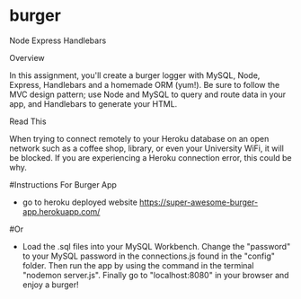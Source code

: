 # burger
Node Express Handlebars


Overview

In this assignment, you'll create a burger logger with MySQL, Node, Express, Handlebars and a homemade ORM (yum!). Be sure to follow the MVC design pattern; use Node and MySQL to query and route data in your app, and Handlebars to generate your HTML.


Read This

When trying to connect remotely to your Heroku database on an open network such as a coffee shop, library, or even your University WiFi, it will be blocked. If you are experiencing a Heroku connection error, this could be why.

#Instructions For Burger App


- go to heroku deployed website https://super-awesome-burger-app.herokuapp.com/ 

#Or

- Load the .sql files into your MySQL Workbench. Change the "password" to your MySQL password in the connections.js found in the "config" folder. Then run the app by using the command in the terminal "nodemon server.js". Finally go to "localhost:8080" in your browser and enjoy a burger! 